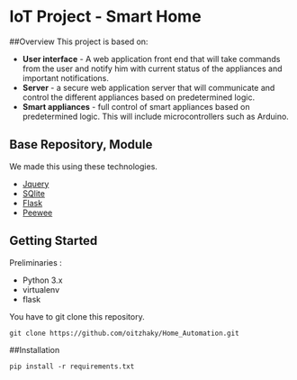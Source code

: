 # **IoT Project - Smart Home**

##Overview
This project is based on:
* **User interface** - A web application front end that will take commands from the user and notify him with current status of the appliances and important notifications.
* **Server** - a secure web application server that will communicate and control the different appliances based on predetermined logic.
* **Smart appliances** - full control of smart appliances based on predetermined logic. This will include microcontrollers such as Arduino.

## Base Repository, Module
We made this using these technologies.

* [Jquery](https://jquery.com/)
* [SQlite](https://www.sqlite.org)
* [Flask](http://flask.pocoo.org) 
* [Peewee](http://docs.peewee-orm.com/en/latest/)

## Getting Started
Preliminaries :
* Python 3.x
* virtualenv
* flask

You have to git clone this repository.
```
git clone https://github.com/oitzhaky/Home_Automation.git
```
##Installation 

```
pip install -r requirements.txt
```

